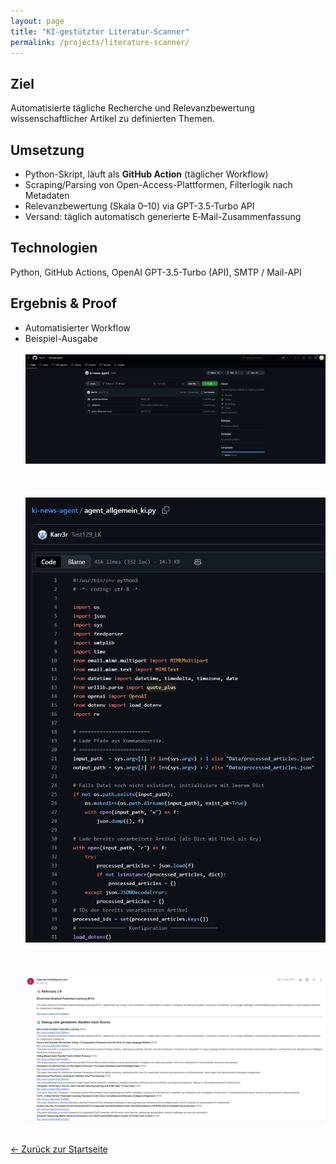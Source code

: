 ```yaml
---
layout: page
title: "KI-gestützter Literatur-Scanner"
permalink: /projects/literature-scanner/
---
```



## Ziel
Automatisierte tägliche Recherche und Relevanzbewertung wissenschaftlicher Artikel zu definierten Themen.


## Umsetzung
- Python-Skript, läuft als **GitHub Action** (täglicher Workflow)
- Scraping/Parsing von Open-Access-Plattformen, Filterlogik nach Metadaten
- Relevanzbewertung (Skala 0–10) via GPT-3.5-Turbo API
- Versand: täglich automatisch generierte E‑Mail-Zusammenfassung


## Technologien
Python, GitHub Actions, OpenAI GPT-3.5-Turbo (API), SMTP / Mail-API


## Ergebnis & Proof
- Automatisierter Workflow 
- Beispiel-Ausgabe
<br><br>
![Github-Overview](/assets/images/screenshot_github.PNG)
<br><br><br><br>
![Code-Snippet](/assets/images/screenshot_code.PNG)
<br><br><br><br>
![E-Mail-Beispiel](/assets/images/screenshot_email.PNG)
<br><br>


[← Zurück zur Startseite](/)
